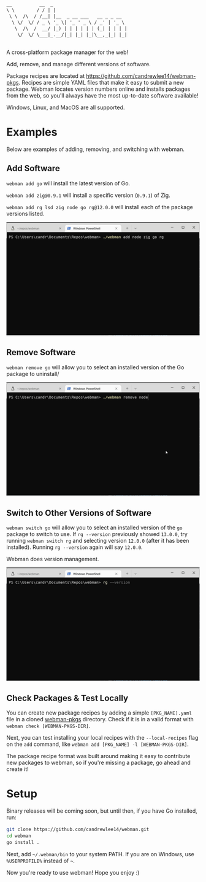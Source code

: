 ```
__          __  _
\ \        / / | |
 \ \  /\  / /__| |__  _ __ ___   __ _ _ __
  \ \/  \/ / _ \ '_ \| '_ ' _ \ / _' | '_ \
   \  /\  /  __/ |_) | | | | | | (_| | | | |
    \/  \/ \___|_.__/|_| |_| |_|\__,_|_| |_|
    
```

A cross-platform package manager for the web!

Add, remove, and manage different versions of software.

Package recipes are located at https://github.com/candrewlee14/webman-pkgs.
Recipes are simple YAML files that make it easy to submit a new package.
Webman locates version numbers online and installs packages from the web, so you'll always have the most up-to-date software available!

Windows, Linux, and MacOS are all supported.

# Examples

Below are examples of adding, removing, and switching with webman.

## Add Software

`webman add go` will install the latest version of Go.

`webman add zig@0.9.1` will install a specific version (`0.9.1`) of Zig.

`webman add rg lsd zig node go rg@12.0.0` will install each of the package versions listed.

<img alt="webman add example" src="/assets/addNodeZigGoRg.gif" width=600/>

## Remove Software

`webman remove go` will allow you to select an installed version of the Go package to uninstall/

<img alt="webman remove example" src="/assets/removeNode.gif" width=600/>

## Switch to Other Versions of Software

`webman switch go` will allow you to select an installed version of the `go` package to switch to use.
If `rg --version` previously showed `13.0.0`, try running `webman switch rg` and selecting version `12.0.0` (after it has been installed).
Running `rg --version` again will say `12.0.0`. 

Webman does version management.

<img alt="webman switch example" src="/assets/switchRg.gif" width=600/>

## Check Packages & Test Locally

You can create new package recipes by adding a simple `[PKG_NAME].yaml` file in a cloned [webman-pkgs](https://github.com/candrewlee14/webman-pkgs) directory. Check if it is in a valid format with `webman check [WEBMAN-PKGS-DIR]`. 

Next, you can test installing your local recipes with the `--local-recipes` flag on the `add` command, like `webman add [PKG_NAME] -l [WEBMAN-PKGS-DIR]`.

The package recipe format was built around making it easy to contribute new packages to webman, so if you're missing a package, go ahead and create it!

# Setup

Binary releases will be coming soon, but until then, if you have Go installed, run:

```bash
git clone https://github.com/candrewlee14/webman.git
cd webman
go install .
```

Next, add `~/.webman/bin` to your system PATH. 
If you are on Windows, use `%USERPROFILE%` instead of `~`. 

Now you're ready to use webman! Hope you enjoy :)
